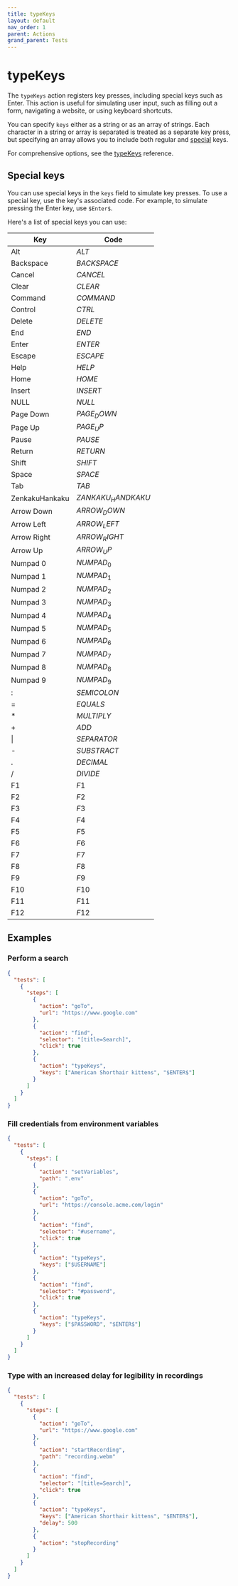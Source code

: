 ```yaml
---
title: typeKeys
layout: default
nav_order: 1
parent: Actions
grand_parent: Tests
---
```


# typeKeys

The `typeKeys` action registers key presses, including special keys such as Enter. This action is useful for simulating user input, such as filling out a form, navigating a website, or using keyboard shortcuts.

You can specify `keys` either as a string or as an array of strings. Each character in a string or array is separated is treated as a separate key press, but specifying an array allows you to include both regular and [special](#special-keys) keys.

For comprehensive options, see the [typeKeys](/reference/schemas/typeKeys) reference.

## Special keys

You can use special keys in the `keys` field to simulate key presses. To use a special key, use the key's associated code. For example, to simulate pressing the Enter key, use `$Enter$`.

Here's a list of special keys you can use:

| Key            | Code               |
| -------------- | ------------------ |
| Alt            | $ALT$              |
| Backspace      | $BACKSPACE$        |
| Cancel         | $CANCEL$           |
| Clear          | $CLEAR$            |
| Command        | $COMMAND$          |
| Control        | $CTRL$             |
| Delete         | $DELETE$           |
| End            | $END$              |
| Enter          | $ENTER$            |
| Escape         | $ESCAPE$           |
| Help           | $HELP$             |
| Home           | $HOME$             |
| Insert         | $INSERT$           |
| NULL           | $NULL$             |
| Page Down      | $PAGE_DOWN$        |
| Page Up        | $PAGE_UP$          |
| Pause          | $PAUSE$            |
| Return         | $RETURN$           |
| Shift          | $SHIFT$            |
| Space          | $SPACE$            |
| Tab            | $TAB$              |
| ZenkakuHankaku | $ZANKAKU_HANDKAKU$ |
| Arrow Down     | $ARROW_DOWN$       |
| Arrow Left     | $ARROW_LEFT$       |
| Arrow Right    | $ARROW_RIGHT$      |
| Arrow Up       | $ARROW_UP$         |
| Numpad 0       | $NUMPAD_0$         |
| Numpad 1       | $NUMPAD_1$         |
| Numpad 2       | $NUMPAD_2$         |
| Numpad 3       | $NUMPAD_3$         |
| Numpad 4       | $NUMPAD_4$         |
| Numpad 5       | $NUMPAD_5$         |
| Numpad 6       | $NUMPAD_6$         |
| Numpad 7       | $NUMPAD_7$         |
| Numpad 8       | $NUMPAD_8$         |
| Numpad 9       | $NUMPAD_9$         |
| :              | $SEMICOLON$        |
| =              | $EQUALS$           |
| \*             | $MULTIPLY$         |
| +              | $ADD$              |
| \|             | $SEPARATOR$        |
| -              | $SUBSTRACT$        |
| .              | $DECIMAL$          |
| /              | $DIVIDE$           |
| F1             | $F1$               |
| F2             | $F2$               |
| F3             | $F3$               |
| F4             | $F4$               |
| F5             | $F5$               |
| F6             | $F6$               |
| F7             | $F7$               |
| F8             | $F8$               |
| F9             | $F9$               |
| F10            | $F10$              |
| F11            | $F11$              |
| F12            | $F12$              |

## Examples

### Perform a search

```json
{
  "tests": [
    {
      "steps": [
        {
          "action": "goTo",
          "url": "https://www.google.com"
        },
        {
          "action": "find",
          "selector": "[title=Search]",
          "click": true
        },
        {
          "action": "typeKeys",
          "keys": ["American Shorthair kittens", "$ENTER$"]
        }
      ]
    }
  ]
}
```

### Fill credentials from environment variables

```json
{
  "tests": [
    {
      "steps": [
        {
          "action": "setVariables",
          "path": ".env"
        },
        {
          "action": "goTo",
          "url": "https://console.acme.com/login"
        },
        {
          "action": "find",
          "selector": "#username",
          "click": true
        },
        {
          "action": "typeKeys",
          "keys": ["$USERNAME"]
        },
        {
          "action": "find",
          "selector": "#password",
          "click": true
        },
        {
          "action": "typeKeys",
          "keys": ["$PASSWORD", "$ENTER$"]
        }
      ]
    }
  ]
}
```

### Type with an increased delay for legibility in recordings
```json
{
  "tests": [
    {
      "steps": [
        {
          "action": "goTo",
          "url": "https://www.google.com"
        },
        {
          "action": "startRecording",
          "path": "recording.webm"
        },
        {
          "action": "find",
          "selector": "[title=Search]",
          "click": true
        },
        {
          "action": "typeKeys",
          "keys": ["American Shorthair kittens", "$ENTER$"],
          "delay": 500
        },
        {
          "action": "stopRecording"
        }
      ]
    }
  ]
}
```
